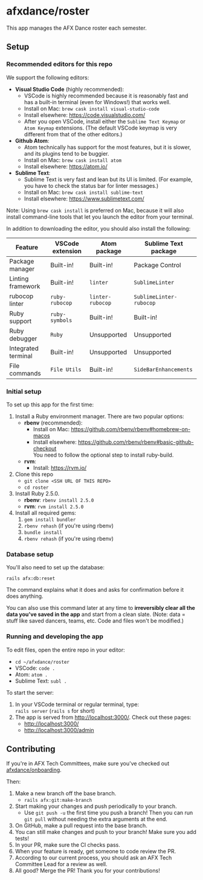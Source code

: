 # afxdance/roster

This app manages the AFX Dance roster each semester.

## Setup

### Recommended editors for this repo

We support the following editors:

- **Visual Studio Code** (highly recommended):
  - VSCode is highly recommended because it is reasonably fast and has a built-in terminal (even for Windows!) that works well.
  - Install on Mac: `brew cask install visual-studio-code`
  - Install elsewhere: <https://code.visualstudio.com/>
  - After you open VSCode, install either the `Sublime Text Keymap` or `Atom Keymap` extensions. (The default VSCode keymap is very different from that of the other editors.)
- **Github Atom**:
  - Atom technically has support for the most features, but it is slower, and its plugins tend to be buggier.
  - Install on Mac: `brew cask install atom`
  - Install elsewhere: <https://atom.io/>
- **Sublime Text**:
  - Sublime Text is very fast and lean but its UI is limited. (For example, you have to check the status bar for linter messages.)
  - Install on Mac: `brew cask install sublime-text`
  - Install elsewhere: <https://www.sublimetext.com/>

Note: Using `brew cask install` is preferred on Mac, because it will also install command-line tools that let you launch the editor from your terminal.

In addition to downloading the editor, you should also install the following:

| Feature             | VSCode extension | Atom package     | Sublime Text package    |
|---------------------|------------------|------------------|-------------------------|
| Package manager     | Built-in!        | Built-in!        | Package Control         |
| Linting framework   | Built-in!        | `linter`         | `SublimeLinter`         |
| rubocop linter      | `ruby-rubocop`   | `linter-rubocop` | `SublimeLinter-rubocop` |
| Ruby support        | `ruby-symbols`   | Built-in!        | Built-in!               |
| Ruby debugger       | `Ruby`           | Unsupported      | Unsupported             |
| Integrated terminal | Built-in!        | Unsupported      | Unsupported             |
| File commands       | `File Utils`     | Built-in!        | `SideBarEnhancements`   |

### Initial setup

To set up this app for the first time:

1. Install a Ruby environment manager. There are two popular options:
    - **rbenv** (recommended):
       - Install on Mac: <https://github.com/rbenv/rbenv#homebrew-on-macos>
       - Install elsewhere: <https://github.com/rbenv/rbenv#basic-github-checkout> \
         You need to follow the optional step to install ruby-build.
    - **rvm**:
       - Install: <https://rvm.io/>
2. Clone this repo
    - `git clone <SSH URL OF THIS REPO>`
    - `cd roster`
3. Install Ruby 2.5.0.
   - **rbenv**: `rbenv install 2.5.0`
   - **rvm**: `rvm install 2.5.0`
4. Install all required gems:
   1. `gem install bundler`
   2. `rbenv rehash` (if you're using rbenv)
   3. `bundle install`
   4. `rbenv rehash` (if you're using rbenv)

### Database setup

You'll also need to set up the database:

```shell
rails afx:db:reset
```

The command explains what it does and asks for confirmation before it does anything.

You can also use this command later at any time to **irreversibly clear all the data you've saved in the app** and start from a clean slate.
(Note: data = stuff like saved dancers, teams, etc. Code and files won't be modified.)

### Running and developing the app

To edit files, open the entire repo in your editor:

- `cd ~/afxdance/roster`
- VSCode: `code .`
- Atom: `atom .`
- Sublime Text: `subl .`

To start the server:

1. In your VSCode terminal or regular terminal, type: \
   `rails server` (`rails s` for short)
2. The app is served from <http://localhost:3000/>. Check out these pages:
   - <http://localhost:3000/>
   - <http://localhost:3000/admin>

## Contributing

If you're in AFX Tech Committees, make sure you've checked out [afxdance/onboarding](https://github.com/afxdance/onboarding).

Then:

1. Make a new branch off the base branch.
    - `rails afx:git:make-branch`
2. Start making your changes and push periodically to your branch.
    - Use `git push -u` the first time you push a branch!
      Then you can run `git pull` without needing the extra arguments at the end.
3. On GitHub, make a pull request into the base branch.
4. You can still make changes and push to your branch! Make sure you add tests!
5. In your PR, make sure the CI checks pass.
6. When your feature is ready, get someone to code review the PR.
7. According to our current process, you should ask an AFX Tech Committee Lead for a review as well.
8. All good? Merge the PR! Thank you for your contributions!
